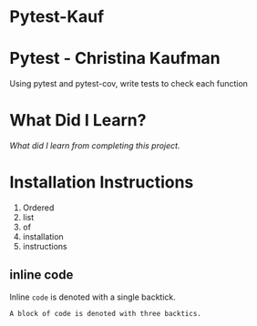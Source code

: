 # Pytest-Kauf
# Pytest - Christina Kaufman
Using pytest and pytest-cov, write tests to check each function


# What Did I Learn?
*What did I learn from completing this project.*


# Installation Instructions
1. Ordered
2. list
3. of 
4. installation 
5. instructions


## inline code

Inline `code` is denoted with a single backtick.

```
A block of code is denoted with three backtics.
```
